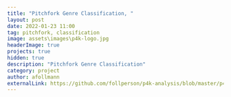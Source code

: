 ```yaml
---
title: "Pitchfork Genre Classification, "
layout: post
date: 2022-01-23 11:00
tag: pitchfork, classification
image: assets\images\p4k-logo.jpg
headerImage: true
projects: true
hidden: true 
description: "Pitchfork Genre Classification"
category: project
author: afollmann
externalLink: https://github.com/follperson/p4k-analysis/blob/master/p4k-genre-classification.ipynb
---
```

